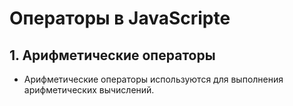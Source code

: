 # Операторы в JavaScripte


## 1. Арифметические операторы

- Арифметические операторы используются для выполнения арифметических вычислений.